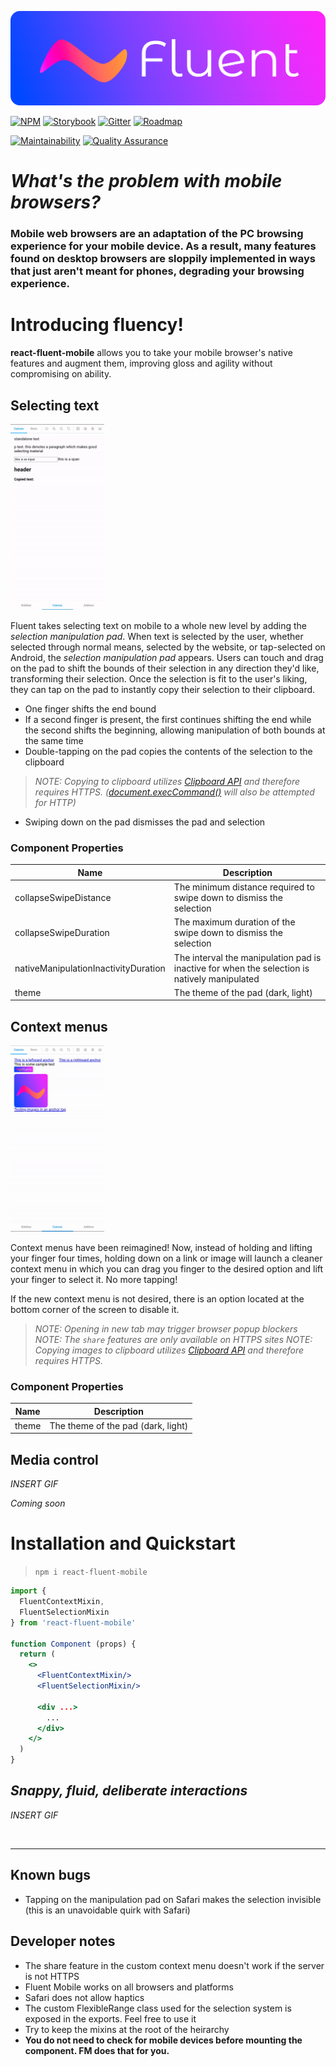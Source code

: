 ![Banner](assets/banner.png)

[![NPM](https://img.shields.io/npm/v/react-fluent-mobile?style=for-the-badge&color=ed3e3e&logo=npm)](https://www.npmjs.com/package/react-fluent-mobile)
[![Storybook](https://img.shields.io/badge/TRY%20IT%20OUT-STORYBOOK-ff69b4?style=for-the-badge&logo=storybook)](https://exorift.github.io/react-fluent-mobile?path=/story/tutorials--selection&panel=false)
[![Gitter](https://img.shields.io/badge/CHAT%20WITH%20US-GITTER-f68d42?style=for-the-badge&logo=gitter)](https://gitter.im/exoRift/react-fluent-mobile)
[![Roadmap](https://img.shields.io/badge/ROADMAP-GITHUB%20PROJECT-2d85e3?style=for-the-badge&logo=trello)](https://github.com/users/exoRift/projects/2/views/4)

[![Maintainability](https://api.codeclimate.com/v1/badges/a6122e76dcb42d834772/maintainability)](https://codeclimate.com/github/exoRift/react-fluent-mobile/maintainability)
[![Quality Assurance](https://img.shields.io/github/workflow/status/exoRift/react-fluent-mobile/Quality%20Assurance/master?label=Quality%20Assurance&logo=github)](https://github.com/exoRift/react-fluent-mobile/actions/workflows/quality_assurance.yml)

# *What's the problem with mobile browsers?*
### Mobile web browsers are an adaptation of the PC browsing experience for your mobile device. As a result, many features found on desktop browsers are sloppily implemented in ways that just aren't meant for phones, degrading your browsing experience.

# Introducing fluency!

**react-fluent-mobile** allows you to take your mobile browser's native features and augment them, improving gloss and agility without compromising on ability.

## Selecting text
<img alt='selectionvideo' src='assets/selection.gif' width='150'/>

Fluent takes selecting text on mobile to a whole new level by adding the *selection manipulation pad*. When text is selected by the user, whether selected through normal means, selected by the website, or tap-selected on Android, the *selection manipulation pad* appears. Users can touch and drag on the pad to shift the bounds of their selection in any direction they'd like, transforming their selection. Once the selection is fit to the user's liking, they can tap on the pad to instantly copy their selection to their clipboard.

- One finger shifts the end bound
- If a second finger is present, the first continues shifting the end while the second shifts the beginning, allowing manipulation of both bounds at the same time
- Double-tapping on the pad copies the contents of the selection to the clipboard
> *NOTE: Copying to clipboard utilizes [Clipboard API](https://developer.mozilla.org/en-US/docs/Web/API/Clipboard_API) and therefore requires HTTPS. ([document.execCommand()](https://developer.mozilla.org/en-US/docs/Web/API/Document/execCommand) will also be attempted for HTTP)*
- Swiping down on the pad dismisses the pad and selection

### Component Properties
Name|Description
-|-
collapseSwipeDistance|The minimum distance required to swipe down to dismiss the selection
collapseSwipeDuration|The maximum duration of the swipe down to dismiss the selection
nativeManipulationInactivityDuration|The interval the manipulation pad is inactive for when the selection is natively manipulated
theme|The theme of the pad (dark, light)

## Context menus
<img alt='contextvideo' src='assets/context.gif' width='150'/>

Context menus have been reimagined! Now, instead of holding and lifting your finger four times, holding down on a link or image will launch a cleaner context menu in which you can drag you finger to the desired option and lift your finger to select it. No more tapping!

If the new context menu is not desired, there is an option located at the bottom corner of the screen to disable it.

> *NOTE: Opening in new tab may trigger browser popup blockers*
> *NOTE: The `share` features are only available on HTTPS sites*
> *NOTE: Copying images to clipboard utilizes [Clipboard API](https://developer.mozilla.org/en-US/docs/Web/API/Clipboard_API) and therefore requires HTTPS.*

### Component Properties
Name|Description
-|-
theme|The theme of the pad (dark, light)

## Media control
*INSERT GIF*

*Coming soon*

# Installation and Quickstart
> `npm i react-fluent-mobile`

```jsx
import {
  FluentContextMixin,
  FluentSelectionMixin
} from 'react-fluent-mobile'

function Component (props) {
  return (
    <>
      <FluentContextMixin/>
      <FluentSelectionMixin/>

      <div ...>
        ...
      </div>
    </>
  )
}
```

## *Snappy, fluid, deliberate interactions*
*INSERT GIF*

<br/>

***
## Known bugs
- Tapping on the manipulation pad on Safari makes the selection invisible (this is an unavoidable quirk with Safari)
## Developer notes
- The share feature in the custom context menu doesn't work if the server is not HTTPS
- Fluent Mobile works on all browsers and platforms
- Safari does not allow haptics
- The custom FlexibleRange class used for the selection system is exposed in the exports. Feel free to use it
- Try to keep the mixins at the root of the heirarchy
- **You do not need to check for mobile devices before mounting the component. FM does that for you.**
